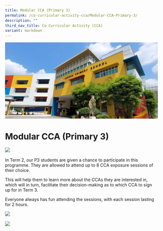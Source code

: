 ```yaml
---
title: Modular CCA (Primary 3)
permalink: /co-curricular-activity-cca/Modular-CCA-Primary-3/
description: ""
third_nav_title: Co Curricular Activity (CCA)
variant: markdown
---
```

![](/images/JPS_School_Front_Banner.jpg)

Modular CCA (Primary 3)
=======================
![](/images/P3modularCCA01.jpg)

In Term 2, our P3 students are given a chance to participate in this programme. They are allowed to attend up to 8 CCA exposure sessions of their choice. 

This will help them to learn more about the CCAs they are interested in, which will in turn, facilitate their decision-making as to which CCA to sign up for in Term 3.  

Everyone always has fun attending the sessions, with each session lasting for 2 hours.

![](/images/P3modularCCA02.jpg)

![](/images/P3modularCCA03.jpg)